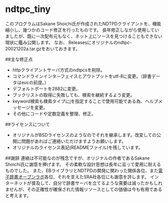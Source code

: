 # ndtpc_tiny

このプログラムはSakane Shoichi氏が作成されたNDTPDクライアントを、機能縮小し、幾つかのコード修正を行ったものです。
長年修正しながら使用していましたが、既に一次配布元もなく、ネット上にソースを見つけることもできない現状に鑑み公開します。
なお、 Releasesにオリジナルのndtpc-20021202a.tar.gzをおいておきます。

##主な修正点
- httpクライアントサーバ方式のndtpcsを削除。
- コマンドラインインターフェイスとアウトプットをutf-8に変更。（辞書データはeucの前提。）
- デフォルトポートを2882に変更。
- ブックリストの取得に失敗しても、検索を継続するよう変更。
- keyword検索も検索タイプにjを指定することで使用可能である為、ヘルプメッセージを変更。
- その他にコードや定数定義を整理、修正。

##ライセンスについて
- オリジナルがBSDライセンスのようなのでそれを継承します。改変しての公開に問題があればご連絡いただけますようお願いします。
- オリジナルのライセンス表記(READMEファイル)を残しています。

##謝辞
連絡は不可能なのが残念ですが、オリジナルの作者であるSakane Shoichi氏に謝意を捧げます。
その柔軟な設計思想は長年に亘って愛用に耐えるものでした。
また、EBライブラリとNDTPDの開発に関わった関係各位、また[電子辞書オープンラボ](http://openlab.jp/edict/index.html.ja)各位、それを支えたSRA社各位にも謝意を評します。
インターネットが普及して、自分で辞書サーバを立てるような需要は減ったかもしれませんが、その正確性が確保された情報リソースとしての価値は今も有用であると考えます。
